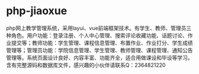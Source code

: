 # php-jiaoxue
php网上教学管理系统，采用layui、vue前端框架技术。有学生、教师、管理员三种角色。用户功能：登录注册、个人中心管理、搜索评论收藏功能、话题讨论、作业提交等；教师功能：学生管理、课程信息管理、布置作业、作业打分、学生成绩管理等；管理员功能：学院信息管理、学生管理、教师管理、课程管理、通知公告管理等。系统页面设计良好、内容丰富、功能齐全，适合用做课设和毕设等学习。含有完整源码和数据库文件，感兴趣的小伙伴请联系Q：2364821220
